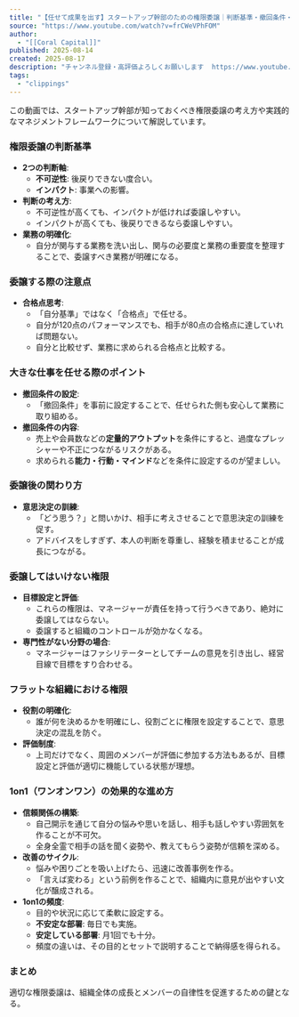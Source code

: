 ```yaml
---
title: "【任せて成果を出す】スタートアップ幹部のための権限委譲｜判断基準・撤回条件・NGな任せ方"
source: "https://www.youtube.com/watch?v=frCWeVPhFOM"
author:
  - "[[Coral Capital]]"
published: 2025-08-14
created: 2025-08-17
description: "チャンネル登録・高評価よろしくお願いします  https://www.youtube.com/c/coralcapital権限委譲の判断軸から大きな仕事を安心して任せるテクニックまで実践的なマネジメントフレームワークを解説します〈前編はこちら▶︎ https://youtu.be/Ged1rZIxJTQ〉【目次】..."
tags:
  - "clippings"
---
```


この動画では、スタートアップ幹部が知っておくべき権限委譲の考え方や実践的なマネジメントフレームワークについて解説しています。

### 権限委譲の判断基準

- **2つの判断軸**:
  - **不可逆性**: 後戻りできない度合い。
  - **インパクト**: 事業への影響。
- **判断の考え方**:
  - 不可逆性が高くても、インパクトが低ければ委譲しやすい。
  - インパクトが高くても、後戻りできるなら委譲しやすい。
- **業務の明確化**:
  - 自分が関与する業務を洗い出し、関与の必要度と業務の重要度を整理することで、委譲すべき業務が明確になる。

### 委譲する際の注意点

- **合格点思考**:
  - 「自分基準」ではなく「合格点」で任せる。
  - 自分が120点のパフォーマンスでも、相手が80点の合格点に達していれば問題ない。
  - 自分と比較せず、業務に求められる合格点と比較する。

### 大きな仕事を任せる際のポイント

- **撤回条件の設定**:
  - 「撤回条件」を事前に設定することで、任せられた側も安心して業務に取り組める。
- **撤回条件の内容**:
  - 売上や会員数などの**定量的アウトプット**を条件にすると、過度なプレッシャーや不正につながるリスクがある。
  - 求められる**能力・行動・マインド**などを条件に設定するのが望ましい。

### 委譲後の関わり方

- **意思決定の訓練**:
  - 「どう思う？」と問いかけ、相手に考えさせることで意思決定の訓練を促す。
  - アドバイスをしすぎず、本人の判断を尊重し、経験を積ませることが成長につながる。

### 委譲してはいけない権限

- **目標設定と評価**:
  - これらの権限は、マネージャーが責任を持って行うべきであり、絶対に委譲してはならない。
  - 委譲すると組織のコントロールが効かなくなる。
- **専門性がない分野の場合**:
  - マネージャーはファシリテーターとしてチームの意見を引き出し、経営目線で目標をすり合わせる。

### フラットな組織における権限

- **役割の明確化**:
  - 誰が何を決めるかを明確にし、役割ごとに権限を設定することで、意思決定の混乱を防ぐ。
- **評価制度**:
  - 上司だけでなく、周囲のメンバーが評価に参加する方法もあるが、目標設定と評価が適切に機能している状態が理想。

### 1on1（ワンオンワン）の効果的な進め方

- **信頼関係の構築**:
  - 自己開示を通じて自分の悩みや思いを話し、相手も話しやすい雰囲気を作ることが不可欠。
  - 全身全霊で相手の話を聞く姿勢や、教えてもらう姿勢が信頼を深める。
- **改善のサイクル**:
  - 悩みや困りごとを吸い上げたら、迅速に改善事例を作る。
  - 「言えば変わる」という前例を作ることで、組織内に意見が出やすい文化が醸成される。
- **1on1の頻度**:
  - 目的や状況に応じて柔軟に設定する。
  - **不安定な部署**: 毎日でも実施。
  - **安定している部署**: 月1回でも十分。
  - 頻度の違いは、その目的とセットで説明することで納得感を得られる。

### まとめ

適切な権限委譲は、組織全体の成長とメンバーの自律性を促進するための鍵となる。
